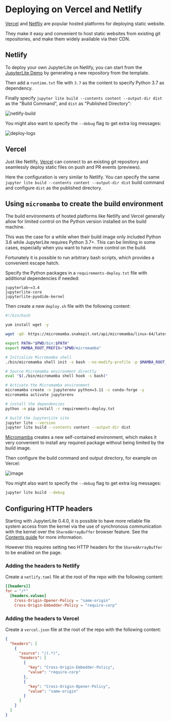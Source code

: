 # Deploying on Vercel and Netlify

[Vercel][vercel] and [Netfliy][netlify] are popular hosted platforms for deploying
static website.

They make it easy and convenient to host static websites from existing git repositories,
and make them widely available via their CDN.

## Netlify

To deploy your own JupyterLite on Netlify, you can start from the [JupyterLite Demo] by
generating a new repository from the template.

Then add a `runtime.txt` file with `3.7` as the content to specify Python 3.7 as
dependency.

Finally specify `jupyter lite build --contents content --output-dir dist` as the "Build
Command", and `dist` as "Published Directory":

![netlify-build](https://github.com/jupyterlite/jupyterlite/assets/44312563/64a23fa0-465a-4629-b26a-ca44aaee2280)

You might also want to specify the `--debug` flag to get extra log messages:

![deploy-logs](https://user-images.githubusercontent.com/591645/124779931-79d88280-df42-11eb-8f94-93d5715c18bc.png)

## Vercel

Just like Netlify, [Vercel](https://vercel.com) can connect to an existing git
repository and seamlessly deploy static files on push and PR events (previews).

Here the configuration is very similar to Netlify. You can specify the same
`jupyter lite build --contents content --output-dir dist` build command and configure
`dist` as the published directory.

## Using `micromamba` to create the build environment

The build environments of hosted platforms like Netlify and Vercel generally allow for
limited control on the Python version installed on the build machine.

This was the case for a while when their build image only included Python 3.6 while
JupyterLite requires Python 3.7+. This can be limiting in some cases, especially when
you want to have more control on the build.

Fortunately it is possible to run arbitrary bash scripts, which provides a convenient
escape hatch.

Specify the Python packages in a `requirements-deploy.txt` file with additional
dependencies if needed:

```text
jupyterlab~=3.4
jupyterlite-core
jupyterlite-pyodide-kernel
```

Then create a new `deploy.sh` file with the following content:

```bash
#!/bin/bash

yum install wget -y

wget -qO- https://micromamba.snakepit.net/api/micromamba/linux-64/latest | tar -xvj bin/micromamba

export PATH="$PWD/bin:$PATH"
export MAMBA_ROOT_PREFIX="$PWD/micromamba"

# Initialize Micromamba shell
./bin/micromamba shell init -s bash --no-modify-profile -p $MAMBA_ROOT_PREFIX

# Source Micromamba environment directly
eval "$(./bin/micromamba shell hook -s bash)"

# Activate the Micromamba environment
micromamba create -n jupyterenv python=3.11 -c conda-forge -y
micromamba activate jupyterenv

# install the dependencies
python -m pip install -r requirements-deploy.txt

# build the JupyterLite site
jupyter lite --version
jupyter lite build --contents content --output-dir dist
```

[Micromamba](https://github.com/mamba-org/mamba#micromamba) creates a new self-contained
environment, which makes it very convenient to install any required package without
being limited by the build image.

Then configure the build command and output directory, for example on Vercel:

![image](https://user-images.githubusercontent.com/591645/135726080-93ca6930-19de-4371-ad13-78f5716b7299.png)

You might also want to specify the `--debug` flag to get extra log messages:

```bash
jupyter lite build --debug
```

## Configuring HTTP headers

Starting with JupyterLite 0.4.0, it is possible to have more reliable file system access
from the kernel via the use of synchronous communication with the kernel over the
`SharedArrayBuffer` browser feature. See the [Contents guide](../content/python.md) for
more information.

However this requires setting two HTTP headers for the `SharedArrayBuffer` to be enabled
on the page.

### Adding the headers to Netlify

Create a `netlify.toml` file at the root of the repo with the following content:

```toml
[[headers]]
for = "/*"
  [headers.values]
    Cross-Origin-Opener-Policy = "same-origin"
    Cross-Origin-Embedder-Policy = "require-corp"
```

### Adding the headers to Vercel

Create a `vercel.json` file at the root of the repo with the following content:

```json
{
  "headers": [
    {
      "source": "/(.*)",
      "headers": [
        {
          "key": "Cross-Origin-Embedder-Policy",
          "value": "require-corp"
        },
        {
          "key": "Cross-Origin-Opener-Policy",
          "value": "same-origin"
        }
      ]
    }
  ]
}
```

[vercel]: https://vercel.com
[netlify]: https://netlify.com
[jupyterlite demo]: https://github.com/jupyterlite/demo
